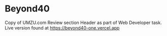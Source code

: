 # Beyond40
Copy of  UMZU.com Review section Header as part of Web Developer task. Live version found at https://beyond40-one.vercel.app


